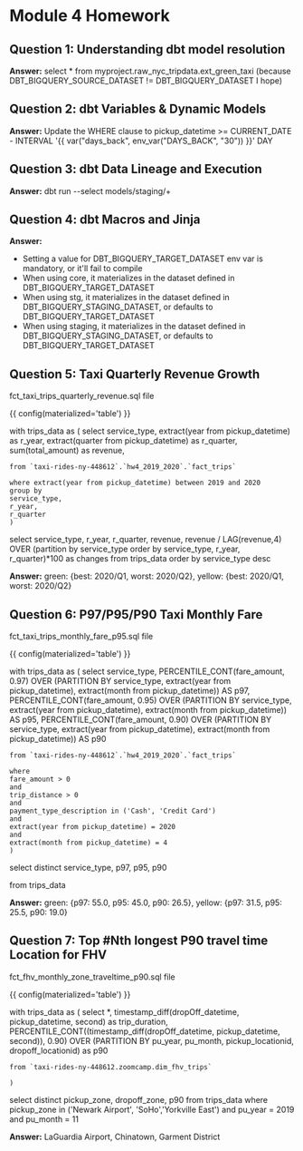 # Module 4 Homework

## Question 1: Understanding dbt model resolution

**Answer:** select * from myproject.raw_nyc_tripdata.ext_green_taxi (because DBT_BIGQUERY_SOURCE_DATASET != DBT_BIGQUERY_DATASET I hope)

## Question 2: dbt Variables & Dynamic Models

**Answer:** Update the WHERE clause to pickup_datetime >= CURRENT_DATE - INTERVAL '{{ var("days_back", env_var("DAYS_BACK", "30")) }}' DAY

## Question 3: dbt Data Lineage and Execution

**Answer:** dbt run --select models/staging/+

## Question 4: dbt Macros and Jinja

**Answer:** 
- Setting a value for  DBT_BIGQUERY_TARGET_DATASET env var is mandatory, or it'll fail to compile
- When using core, it materializes in the dataset defined in DBT_BIGQUERY_TARGET_DATASET
- When using stg, it materializes in the dataset defined in DBT_BIGQUERY_STAGING_DATASET, or defaults to DBT_BIGQUERY_TARGET_DATASET
- When using staging, it materializes in the dataset defined in DBT_BIGQUERY_STAGING_DATASET, or defaults to DBT_BIGQUERY_TARGET_DATASET

## Question 5: Taxi Quarterly Revenue Growth

fct_taxi_trips_quarterly_revenue.sql file


{{ config(materialized='table') }}

with trips_data as (
    select
    service_type,
    extract(year from pickup_datetime) as r_year,
    extract(quarter from pickup_datetime) as r_quarter,
    sum(total_amount) as revenue,
    
    from `taxi-rides-ny-448612`.`hw4_2019_2020`.`fact_trips`

    where extract(year from pickup_datetime) between 2019 and 2020
    group by
    service_type,
    r_year,
    r_quarter
    )
select 
service_type,
r_year, 
r_quarter,
revenue,
revenue / LAG(revenue,4) OVER (partition by service_type order by service_type, r_year, r_quarter)*100 as changes
from trips_data
order by service_type desc

**Answer:** green: {best: 2020/Q1, worst: 2020/Q2}, yellow: {best: 2020/Q1, worst: 2020/Q2}

## Question 6: P97/P95/P90 Taxi Monthly Fare

fct_taxi_trips_monthly_fare_p95.sql file

{{ config(materialized='table') }}

with trips_data as (
    select
    service_type,
    PERCENTILE_CONT(fare_amount, 0.97)
    OVER (PARTITION BY service_type, extract(year from pickup_datetime), extract(month from pickup_datetime)) AS p97,
    PERCENTILE_CONT(fare_amount, 0.95)
    OVER (PARTITION BY service_type, extract(year from pickup_datetime), extract(month from pickup_datetime)) AS p95,
    PERCENTILE_CONT(fare_amount, 0.90)
    OVER (PARTITION BY service_type, extract(year from pickup_datetime), extract(month from pickup_datetime)) AS p90

    from `taxi-rides-ny-448612`.`hw4_2019_2020`.`fact_trips`

    where 
    fare_amount > 0
    and 
    trip_distance > 0
    and
    payment_type_description in ('Cash', 'Credit Card')
    and
    extract(year from pickup_datetime) = 2020
    and
    extract(month from pickup_datetime) = 4
    )
select distinct service_type, p97, p95, p90

from trips_data

**Answer:** green: {p97: 55.0, p95: 45.0, p90: 26.5}, yellow: {p97: 31.5, p95: 25.5, p90: 19.0}

## Question 7: Top #Nth longest P90 travel time Location for FHV

fct_fhv_monthly_zone_traveltime_p90.sql file

{{ config(materialized='table') }}

with trips_data as (
    select
    *,
    timestamp_diff(dropOff_datetime, pickup_datetime, second) as trip_duration,
    PERCENTILE_CONT((timestamp_diff(dropOff_datetime, pickup_datetime, second)), 0.90) OVER (PARTITION BY pu_year, pu_month, pickup_locationid, dropoff_locationid) as p90

    from `taxi-rides-ny-448612.zoomcamp.dim_fhv_trips`

    )
select distinct
pickup_zone,
dropoff_zone,
p90
from trips_data
where 
pickup_zone in ('Newark Airport', 'SoHo','Yorkville East')
and 
pu_year = 2019
and 
pu_month = 11

**Answer:** LaGuardia Airport, Chinatown, Garment District